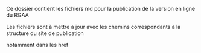 Ce dossier contient les fichiers md pour la publication de la version en ligne du RGAA

Les fichiers sont à mettre à jour avec les chemins correspondants à la structure du site de publication

notamment dans les href

